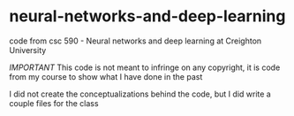 # neural-networks-and-deep-learning
code from csc 590 - Neural networks and deep learning at Creighton University

*IMPORTANT* This code is not meant to infringe on any copyright, it is code from my course to show what I have done in the past 

I did not create the conceptualizations behind the code, but I did write a couple files for the class
